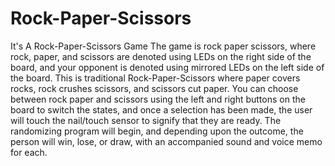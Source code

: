 # Rock-Paper-Scissors
It's A Rock-Paper-Scissors Game
The game is rock paper scissors, where rock, paper, and scissors are denoted using LEDs on the right side of the board, and your opponent is denoted using mirrored LEDs on the left side of the board. This is traditional Rock-Paper-Scissors where paper covers rocks, rock crushes scissors, and scissors cut paper. You can choose between rock paper and scissors using the left and right buttons on the board to switch the states, and once a selection has been made, the user will touch the nail/touch sensor to signify that they are ready. The randomizing program will begin, and depending upon the outcome, the person will win, lose, or draw, with an accompanied sound and voice memo for each.

